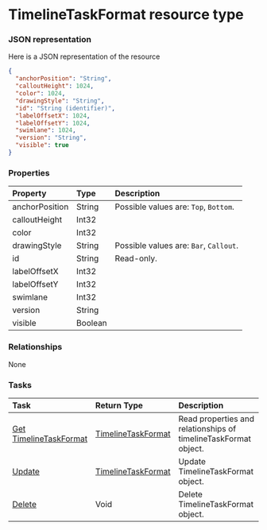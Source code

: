 # TimelineTaskFormat resource type



### JSON representation

Here is a JSON representation of the resource

```json
{
  "anchorPosition": "String",
  "calloutHeight": 1024,
  "color": 1024,
  "drawingStyle": "String",
  "id": "String (identifier)",
  "labelOffsetX": 1024,
  "labelOffsetY": 1024,
  "swimlane": 1024,
  "version": "String",
  "visible": true
}

```
### Properties
| Property	   | Type	|Description|
|:---------------|:--------|:----------|
|anchorPosition|String| Possible values are: `Top`, `Bottom`.|
|calloutHeight|Int32||
|color|Int32||
|drawingStyle|String| Possible values are: `Bar`, `Callout`.|
|id|String| Read-only.|
|labelOffsetX|Int32||
|labelOffsetY|Int32||
|swimlane|Int32||
|version|String||
|visible|Boolean||

### Relationships
None


### Tasks

| Task		   | Return Type	|Description|
|:---------------|:--------|:----------|
|[Get TimelineTaskFormat](../api/timelinetaskformat_get.md) | [TimelineTaskFormat](timelinetaskformat.md) |Read properties and relationships of timelineTaskFormat object.|
|[Update](../api/timelinetaskformat_update.md) | [TimelineTaskFormat](timelinetaskformat.md)	|Update TimelineTaskFormat object. |
|[Delete](../api/timelinetaskformat_delete.md) | Void	|Delete TimelineTaskFormat object. |

<!-- uuid: f7a2d88b-752a-4377-8d0e-dd91d587ecc1
2015-10-12 23:19:40 UTC -->